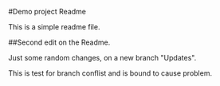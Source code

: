 #Demo project Readme

This is a simple readme file.

##Second edit on the Readme.

Just some random changes, on a new branch "Updates".

This is test for branch conflist and is bound to cause problem.
